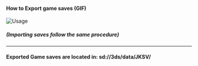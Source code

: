 #### How to Export game saves (GIF)
![Usage](https://i.imgur.com/HcRDZ7z.gif)
##### (Importing saves follow the same procedure)

---

#### Exported Game saves are located in: sd://3ds/data/JKSV/